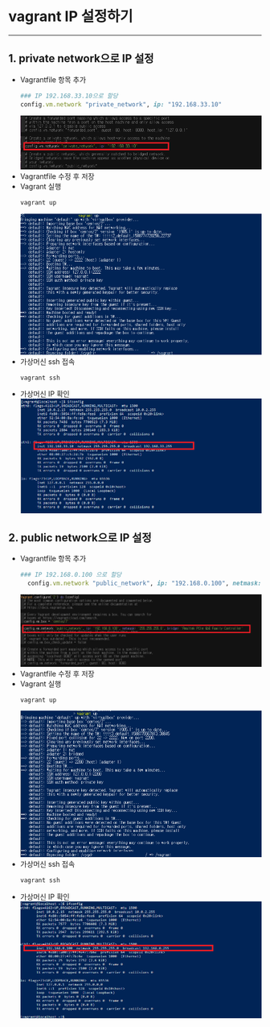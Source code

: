 # vagrant IP 설정하기
   
* * *      

## 1. private network으로 IP 설정
- Vagrantfile 항목 추가 
  ``` ruby
  ### IP 192.168.33.10으로 할당
  config.vm.network "private_network", ip: "192.168.33.10"
  ```
  ![ex_screenshot](./assets//vagrantfile_private_network.png)
- Vagrantfile 수정 후 저장
- Vagrant 실행
  ``` bash
  vagrant up
  ```
  ![ex_screenshot](./assets//vagrantfile_private_network_vagrant_up.png)
- 가상머신 ssh 접속
  ``` bash
  vagrant ssh
  ```
- 가상머신 IP 확인      
  ![ex_screenshot](./assets//vagrantfile_private_network_vagrant_ifconfig.png)

## 2. public network으로 IP 설정
- Vagrantfile 항목 추가 
  ``` ruby
  ### IP 192.168.0.100 으로 할당
    config.vm.network "public_network", ip: "192.168.0.100", netmask: "255.255.255.0", bridge: "Realtek PCIe GbE Family Controller" 
  ```
  ![ex_screenshot](./assets//vagrantfile_public_network.png)
- Vagrantfile 수정 후 저장
- Vagrant 실행
  ``` bash
  vagrant up
  ```
  ![ex_screenshot](./assets//vagrantfile_public_network_vagrant_up.png)
- 가상머신 ssh 접속
  ``` bash
  vagrant ssh
  ```
- 가상머신 IP 확인      
  ![ex_screenshot](./assets//vagrantfile_public_network_vagrant_ifconfig.png)
